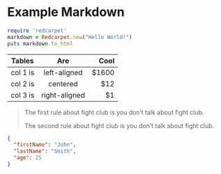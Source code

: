 # Example Markdown

```ruby
require 'redcarpet'
markdown = Redcarpet.new("Hello World!")
puts markdown.to_html
```

| Tables   |      Are      |  Cool |
|----------|:-------------:|------:|
| col 1 is |  left-aligned | $1600 |
| col 2 is |    centered   |   $12 |
| col 3 is | right-aligned |    $1 |

> The first rule about fight club is you don’t talk about fight club.
>
> The second rule about fight club is you don’t talk about fight club.


```json
{
  "firstName": "John",
  "lastName": "Smith",
  "age": 25
}
```